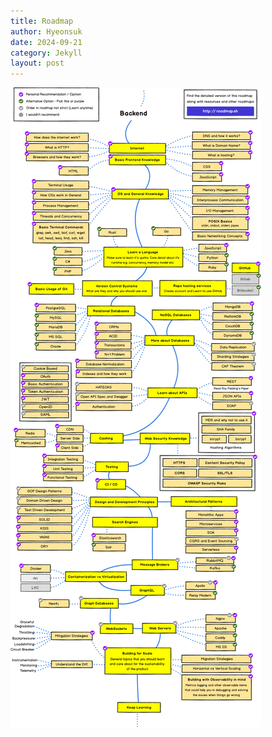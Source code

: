 ```yaml
---
title: Roadmap
author: Hyeonsuk
date: 2024-09-21
category: Jekyll
layout: post
---
```


![Alt text](image.png)